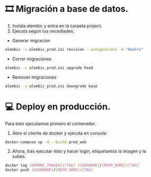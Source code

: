 # 🎞️ Migración a base de datos.
1. Instala alembic y entra en la carpeta project.
2. Ejecuta según tus necediades.
- Generar migración
```bash
alembic -c alembic_prod.ini revision --autogenerate -m "Nombre"
```
- Correr migraciones
```bash
alembic -c alembic_prod.ini upgrade head
```
- Remover migraciones
```bash
alembic -c alembic_prod.ini downgrade base
```

# 💻 Deploy en producción.
Para esto ejecutamos primero el contenedor. 
1. Abre el cliente de docker y ejecuta en consola:
```bash
docker-compose up -d --build prod_web
```
2. Ahora, tras ejecutar ésto y hacer login, etiquetamos la imagen y la subes.
```bash
docker tag [NOMBRE_IMAGEN]:[TAG] [USERNAME]/[REPO_NAME]:[TAG]
docker push [USERNAME]/[REPO_NAME]:[TAG]
```